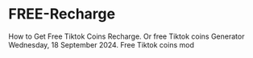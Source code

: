 # FREE-Recharge
How to Get Free Tiktok Coins Recharge. Or free Tiktok coins Generator Wednesday, 18 September 2024. Free Tiktok coins mod

